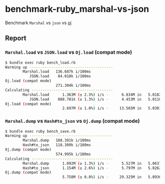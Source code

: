 # benchmark-ruby_marshal-vs-json
Benchmark `Marshal` vs `json` vs [oj](https://github.com/ohler55/oj)

## Report
### `Marshal.load` vs `JSON.load` vs `Oj.load` (compat mode)
```bash
$ bundle exec ruby bench_load.rb
Warming up --------------------------------------
        Marshal.load   136.687k i/100ms
           JSON.load    84.018k i/100ms
Oj.load (compat mode)
                       271.304k i/100ms
Calculating -------------------------------------
        Marshal.load      1.363M (± 2.3%) i/s -      6.834M in   5.018257s
           JSON.load    888.781k (± 1.3%) i/s -      4.453M in   5.011076s
Oj.load (compat mode)
                          2.697M (± 1.0%) i/s -     13.565M in   5.030179s
```

### `Marshal.dump` vs `Hash#to_json` vs `Oj.dump` (compat mode)
```bash
$ bundle exec ruby bench_save.rb
Warming up --------------------------------------
        Marshal.dump   108.381k i/100ms
        Hash#to_json   118.309k i/100ms
Oj.dump (compat mode)
                       574.995k i/100ms
Calculating -------------------------------------
        Marshal.dump      1.092M (± 1.3%) i/s -      5.527M in   5.063741s
        Hash#to_json      1.154M (± 2.6%) i/s -      5.797M in   5.026218s
Oj.dump (compat mode)
                          5.758M (± 0.8%) i/s -     29.325M in   5.093626s
```
